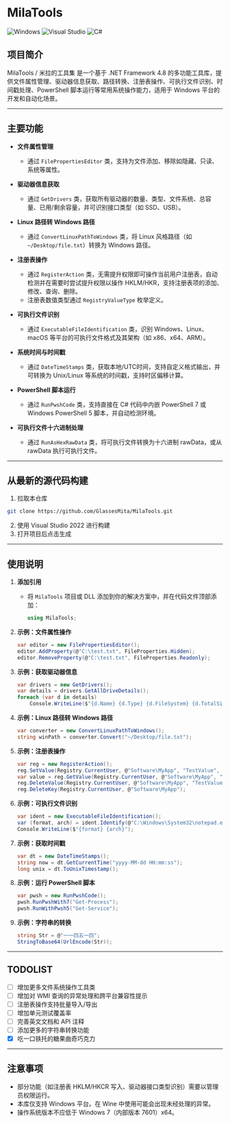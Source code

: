 # MilaTools

![Windows](https://img.shields.io/badge/Windows-0078D6?style=for-the-badge&logo=windows&logoColor=white)
![Visual Studio](https://img.shields.io/badge/Visual_Studio-5C2D91?style=for-the-badge&logo=visual%20studio&logoColor=white)
![C#](https://img.shields.io/badge/C%23-239120?style=for-the-badge&logo=c-sharp&logoColor=white)

## 项目简介

MilaTools / 米拉的工具集 是一个基于 .NET Framework 4.8 的多功能工具库，提供文件属性管理、驱动器信息获取、路径转换、注册表操作、可执行文件识别、时间戳处理、PowerShell 脚本运行等常用系统操作能力，适用于 Windows 平台的开发和自动化场景。

---

## 主要功能

- **文件属性管理**
  - 通过 `FilePropertiesEditor` 类，支持为文件添加、移除如隐藏、只读、系统等属性。

- **驱动器信息获取**
  - 通过 `GetDrivers` 类，获取所有驱动器的数量、类型、文件系统、总容量、已用/剩余容量，并可识别接口类型（如 SSD、USB）。

- **Linux 路径转 Windows 路径**
  - 通过 `ConvertLinuxPathToWindows` 类，将 Linux 风格路径（如 `~/Desktop/file.txt`）转换为 Windows 路径。

- **注册表操作**
  - 通过 `RegisterAction` 类，无需提升权限即可操作当前用户注册表，自动检测并在需要时尝试提升权限以操作 HKLM/HKR，支持注册表项的添加、修改、查询、删除。
  - 注册表数值类型通过 `RegistryValueType` 枚举定义。

- **可执行文件识别**
  - 通过 `ExecutableFileIdentification` 类，识别 Windows、Linux、macOS 等平台的可执行文件格式及其架构（如 x86、x64、ARM）。

- **系统时间与时间戳**
  - 通过 `DateTimeStamps` 类，获取本地/UTC时间，支持自定义格式输出，并可转换为 Unix/Linux 等系统的时间戳，支持时区偏移计算。

- **PowerShell 脚本运行**
  - 通过 `RunPwshCode` 类，支持直接在 C# 代码中内嵌 PowerShell 7 或 Windows PowerShell 5 脚本，并自动检测环境。

- **可执行文件十六进制处理**
  - 通过 `RunAsHexRawData` 类，将可执行文件转换为十六进制 rawData，或从 rawData 执行可执行文件。

---

## 从最新的源代码构建

1. 拉取本仓库
  ```bash
  git clone https://github.com/GlassesMita/MilaTools.git
  ```
2. 使用 Visual Studio 2022 进行构建
3. 打开项目后点击生成

---

## 使用说明

1. **添加引用**
   - 将 `MilaTools` 项目或 DLL 添加到你的解决方案中，并在代码文件顶部添加：
     ```csharp
     using MilaTools;
     ```

2. **示例：文件属性操作**
     ```csharp
     var editor = new FilePropertiesEditor();
     editor.AddProperty(@"C:\test.txt", FileProperties.Hidden);
     editor.RemoveProperty(@"C:\test.txt", FileProperties.Readonly);
     ```

3. **示例：获取驱动器信息**
     ```csharp
     var drivers = new GetDrivers();
     var details = drivers.GetAllDriveDetails();
     foreach (var d in details)
         Console.WriteLine($"{d.Name} {d.Type} {d.FileSystem} {d.TotalSize}");
     ```

4. **示例：Linux 路径转 Windows 路径**
     ```csharp
     var converter = new ConvertLinuxPathToWindows();
     string winPath = converter.Convert("~/Desktop/file.txt");
     ```

5. **示例：注册表操作**
     ```csharp
     var reg = new RegisterAction();
     reg.SetValue(Registry.CurrentUser, @"Software\MyApp", "TestValue", 123, RegistryValueType.DWord);
     var value = reg.GetValue(Registry.CurrentUser, @"Software\MyApp", "TestValue");
     reg.DeleteValue(Registry.CurrentUser, @"Software\MyApp", "TestValue");
     reg.DeleteKey(Registry.CurrentUser, @"Software\MyApp");
     ```

6. **示例：可执行文件识别**
     ```csharp
     var ident = new ExecutableFileIdentification();
     var (format, arch) = ident.Identify(@"C:\Windows\System32\notepad.exe");
     Console.WriteLine($"{format} {arch}");
     ```

7. **示例：获取时间戳**
     ```csharp
     var dt = new DateTimeStamps();
     string now = dt.GetCurrentTime("yyyy-MM-dd HH:mm:ss");
     long unix = dt.ToUnixTimestamp();
     ```

8. **示例：运行 PowerShell 脚本**
     ```csharp
     var pwsh = new RunPwshCode();
     pwsh.RunPwshWith7("Get-Process");
     pwsh.RunWithPwsh5("Get-Service");
     ```

9. **示例：字符串的转换**
    ```csharp
    string Str = @"一一四五一四";
    StringToBase64(UrlEncode(Str));
    ```
---

## TODOLIST

- [ ] 增加更多文件系统操作工具类
- [ ] 增加对 WMI 查询的异常处理和跨平台兼容性提示
- [ ] 注册表操作支持批量导入/导出
- [ ] 增加单元测试覆盖率
- [ ] 完善英文文档和 API 注释
- [ ] 添加更多的字符串转换功能
- [x] 吃一口铁托的糖果曲奇巧克力

---

## 注意事项

- 部分功能（如注册表 HKLM/HKCR 写入、驱动器接口类型识别）需要以管理员权限运行。
- 本库仅支持 Windows 平台。在 Wine 中使用可能会出现未经处理的异常。 
- 操作系统版本不应低于 Windows 7（内部版本 7601）x64。

